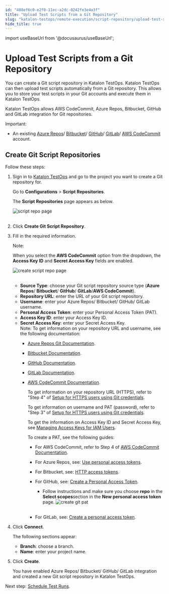 ```yaml
---
id: "488ef6c0-e2f0-11ec-a2dc-0242fe3e4a3f"
title: "Upload Test Scripts from a Git Repository"
slug: "katalon-testops/remote-execution/script-repository/upload-test-scripts-from-a-git-repository"
hide_title: true
---
```

import useBaseUrl from '@docusaurus/useBaseUrl';


# <a id="id" class="anchor_top_offset"/><a id="ariaid-title1" class="anchor_top_offset"/>Upload Test Scripts from a Git Repository

<p xmlns="http://www.w3.org/1999/xhtml" className="p">You can create a Git script repository in Katalon TestOps.   Katalon TestOps can then upload test scripts automatically from a   Git repository. This allows you to store your test scripts in your   Git accounts and execute them in Katalon TestOps.</p> 
<p xmlns="http://www.w3.org/1999/xhtml" className="p">Katalon TestOps allows AWS CodeCommit, Azure Repos, Bitbucket,   GitHub and GitLab integration for Git repositories.</p> 
<div xmlns="http://www.w3.org/1999/xhtml" className="note important note_important"><span className="note__title">Important:</span> 
  <ul className="ul"><li className="li">An existing <a className="xref j-external-link" href="https://azure.microsoft.com/en-us/services/devops/repos/" target="_blank">Azure
        Repos</a>/ <a className="xref j-external-link" href="https://bitbucket.org/product" target="_blank">Bitbucket</a>/
      <a className="xref j-external-link" href="https://github.com" target="_blank">GitHub</a>/ <a className="xref j-external-link" href="https://about.gitlab.com/install/" target="_blank">GitLab</a>/ <a className="xref j-external-link" href="https://docs.aws.amazon.com/codecommit/index.html" target="_blank">AWS
        CodeCommit</a> account.</li></ul>
</div>

## <a id="id_1" class="anchor_top_offset"/>Create Git Script Repositories

<p xmlns="http://www.w3.org/1999/xhtml" className="p">Follow these steps:</p> 
<ol xmlns="http://www.w3.org/1999/xhtml" className="ol"><li className="li">     <p className="p">Sign in to <a className="xref j-external-link" href="https://testops.katalon.io/login" target="_blank">Katalon TestOps</a> and go to the project you want to create a Git repository for.</p>     <p className="p">Go to <strong className="ph b">Configurations</strong> &gt; <strong className="ph b">Script Repositories</strong>.</p>     <p className="p">The <strong className="ph b">Script Repositories</strong> page appears as below.</p>     <p className="p"> <img className="image" src={useBaseUrl("https://github.com/katalon-studio/docs-images/raw/master/katalon-analytics/docs/testops-revamp-june-git-test-project/script-repo-screen-in-testops-config-new-2.png")} alt="script repo page" /><br /><br />     </p>   </li><li className="li">     <p className="p">Click <strong className="ph b">Create Git Script Repository</strong>.</p>   </li><li className="li">     <p className="p">Fill in the required information. </p>     <div className="note note note_note"><span className="note__title">Note:</span>        <p className="p">When you select the <strong className="ph b">AWS CodeCommit</strong> option from the dropdown, the <strong className="ph b">Access Key ID</strong> and <strong className="ph b">Secret Access Key</strong> fields are enabled.</p>       <p className="p"> <img className="image" src={useBaseUrl("https://github.com/katalon-studio/docs-images/raw/master/katalon-analytics/docs/testops-revamp-june-git-test-project/K.S.E-8.2.5-script-repo-page-after-creating-git-repository.png")} alt="create script repo page" /><br /><br />       </p>     </div>     <ul className="ul"><li className="li"> <strong className="ph b">Source Type</strong>: choose your Git script repository source type (<strong className="ph b">Azure Repos</strong>/ <strong className="ph b">Bitbucket</strong>/ <strong className="ph b">GitHub</strong>/ <strong className="ph b">GitLab</strong>/<strong className="ph b">AWS CodeCommit</strong>).</li><li className="li"> <strong className="ph b">Repository URL</strong>: enter the URL of your Git script repository.</li><li className="li"> <strong className="ph b">Username</strong>: enter your Azure Repos/ Bitbucket/ GitHub/ GitLab username.</li><li className="li"> <strong className="ph b">Personal Access Token</strong>: enter your Personal Access Token (PAT).</li><li className="li"> <strong className="ph b">Access Key ID</strong>: enter your Access Key ID.</li><li className="li"> <strong className="ph b">Secret Access Key</strong>: enter your Secret Access Key.<div className="note note note_note"><span className="note__title">Note:</span> To get information on your repository URL and username, see the following documentation:<ul className="ul"><li className="li">               <p className="p"><a className="xref j-external-link" href="https://docs.microsoft.com/en-us/azure/devops/repos/git/?view=azure-devops" target="_blank">Azure Repos Git Documentation</a>.</p>             </li><li className="li">               <p className="p"><a className="xref j-external-link" href="https://confluence.atlassian.com/bitbucketserver/bitbucket-data-center-and-server-documentation-776639749.html" target="_blank">Bitbucket Documentation</a>. </p>             </li><li className="li">               <p className="p"><a className="xref j-external-link" href="https://docs.github.com/en" target="_blank">GitHub Documentation</a>.</p>             </li><li className="li">               <p className="p"><a className="xref j-external-link" href="https://docs.gitlab.com/ee/" target="_blank">GitLab Documentation</a>.</p>             </li><li className="li">               <p className="p"><a className="xref j-external-link" href="https://docs.aws.amazon.com/codecommit/latest/userguide/setting-up-gc.html" target="_blank">AWS CodeCommit Documentation</a>.</p>               <p className="p">To get information on your repository URL (HTTPS), refer to "Step 4" of <a className="xref j-external-link" href="https://docs.aws.amazon.com/codecommit/latest/userguide/setting-up-gc.html" target="_blank">Setup for HTTPS users using Git credentials</a>.</p>               <p className="p">To get information on username and PAT (password), refer to "Step 3" of <a className="xref j-external-link" href="https://docs.aws.amazon.com/codecommit/latest/userguide/setting-up-gc.html" target="_blank">Setup for HTTPS users using Git credentials</a>.</p>               <p className="p">To get the information on Access Key ID and Secret Access Key, see <a className="xref j-external-link" href="https://docs.aws.amazon.com/IAM/latest/UserGuide/id_credentials_access-keys.html" target="_blank">Managing Access Keys for IAM Users</a>.</p>               <div className="p">To create a PAT, see the following guides:<ul className="ul"><li className="li">                     <p className="p">For AWS CodeCommit, refer to Step 4 of <a className="xref j-external-link" href="https://docs.aws.amazon.com/codecommit/latest/userguide/setting-up-gc.html" target="_blank">AWS CodeCommit Documentation</a>.</p>                   </li><li className="li">                     <p className="p">For Azure Repos, see: <a className="xref j-external-link" href="https://docs.microsoft.com/en-us/azure/devops/organizations/accounts/use-personal-access-tokens-to-authenticate?view=azure-devops&tabs=preview-page" target="_blank">Use personal access tokens</a>.</p>                   </li><li className="li">                     <p className="p">For Bitbucket, see: <a className="xref j-external-link" href="https://confluence.atlassian.com/bitbucketserver/personal-access-tokens-939515499.html" target="_blank">HTTP access tokens</a>.</p>                   </li><li className="li">                     <div className="p">For GitHub, see: <a className="xref j-external-link" href="https://help.github.com/en/github/authenticating-to-github/creating-a-personal-access-token-for-the-command-line" target="_blank">Create a Personal Access Token</a>.<ul className="ul"><li className="li">                           <p className="p">Follow instructions and make sure you choose <strong className="ph b">repo</strong> in the <strong className="ph b">Select scopes</strong>section in the <strong className="ph b">New personal access token</strong> page.                              <img className="image" src={useBaseUrl("https://github.com/katalon-studio/docs-images/raw/master/katalon-analytics/docs/testops-revamp-june-git-test-project/new-personal-access-toke-page-git.png")} alt="create git pat" /><br /><br /></p></li></ul></div></li><li className="li"><p className="p">For GitLab, see: <a className="xref j-external-link" href="https://docs.gitlab.com/ee/user/profile/personal_access_tokens.html#create-a-personal-access-token" target="_blank">Create a personal access token</a>.</p></li></ul></div></li></ul>                      </div></li></ul>   </li><li className="li">     <p className="p">Click <strong className="ph b">Connect</strong>.</p>     <p className="p">The following sections appear:</p>     <ul className="ul"><li className="li"> <strong className="ph b">Branch</strong>: choose a branch.</li><li className="li"> <strong className="ph b">Name</strong>: enter your project name.</li></ul>   </li><li className="li"><p className="p">Click <strong className="ph b">Create</strong>.</p><p className="p">You have enabled Azure Repos/ Bitbucket/ GitHub/ GitLab integration and created a new Git script repository in Katalon TestOps.</p></li></ol> 
<p xmlns="http://www.w3.org/1999/xhtml" className="p">Next step: <a className="xref" href="/docs/katalon-testops/test-planning/schedules/schedule-test-runs">Schedule Test Runs</a>.</p> 
